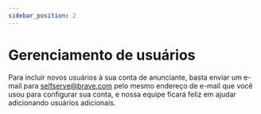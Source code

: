 ```yaml
---
sidebar_position: 2
---
```


# Gerenciamento de usuários

Para incluir novos usuários à sua conta de anunciante, basta enviar um e-mail para [selfserve@brave.com](mailto:selfserve@brave.com) pelo mesmo endereço de e-mail que você usou para configurar sua conta, e nossa equipe ficará feliz em ajudar adicionando usuários adicionais.
